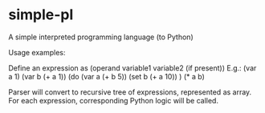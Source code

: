 # simple-pl
A simple interpreted programming language (to Python)

Usage examples:

Define an expression as (operand variable1 variable2 (if present))
E.g.:
  (var a 1)
    (var b (+ a 1))
    (do 
        (var a (+ b 5))
        (set b (+ a 10))
    )
    (* a b)

Parser will convert to recursive tree of expressions, represented as array.
For each expression, corresponding Python logic will be called.
